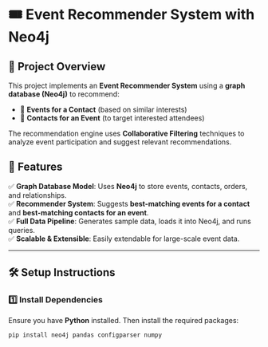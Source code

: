 # 🎟️ Event Recommender System with Neo4j

## 📖 Project Overview
This project implements an **Event Recommender System** using a **graph database (Neo4j)** to recommend:
- 🔹 **Events for a Contact** (based on similar interests)
- 🔹 **Contacts for an Event** (to target interested attendees)

The recommendation engine uses **Collaborative Filtering** techniques to analyze event participation and suggest relevant recommendations.

## 🚀 Features
✅ **Graph Database Model**: Uses **Neo4j** to store events, contacts, orders, and relationships.  
✅ **Recommender System**: Suggests **best-matching events for a contact** and **best-matching contacts for an event**.  
✅ **Full Data Pipeline**: Generates sample data, loads it into Neo4j, and runs queries.  
✅ **Scalable & Extensible**: Easily extendable for large-scale event data.  

---

## 🛠️ Setup Instructions

### 1️⃣ Install Dependencies
Ensure you have **Python** installed. Then install the required packages:

```bash
pip install neo4j pandas configparser numpy
